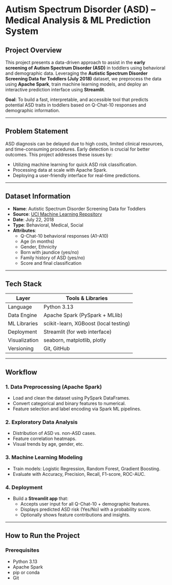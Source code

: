 # Autism Spectrum Disorder (ASD) – Medical Analysis & ML Prediction System

## Project Overview

This project presents a data-driven approach to assist in the **early screening of Autism Spectrum Disorder (ASD)** in toddlers using behavioral and demographic data. Leveraging the **Autistic Spectrum Disorder Screening Data for Toddlers (July 2018)** dataset, we preprocess the data using **Apache Spark**, train machine learning models, and deploy an interactive prediction interface using **Streamlit**.

**Goal**: To build a fast, interpretable, and accessible tool that predicts potential ASD traits in toddlers based on Q-Chat-10 responses and demographic information.

---

##  Problem Statement

ASD diagnosis can be delayed due to high costs, limited clinical resources, and time-consuming procedures. Early detection is crucial for better outcomes. This project addresses these issues by:

- Utilizing machine learning for quick ASD risk classification.
- Processing data at scale with Apache Spark.
- Deploying a user-friendly interface for real-time predictions.

---

## Dataset Information

- **Name**: Autistic Spectrum Disorder Screening Data for Toddlers
- **Source**: [UCI Machine Learning Repository](https://archive.ics.uci.edu/ml/datasets/Autism+Screening+Data+for+Toddlers)
- **Date**: July 22, 2018
- **Type**: Behavioral, Medical, Social
- **Attributes**:
  - Q-Chat-10 behavioral responses (A1–A10)
  - Age (in months)
  - Gender, Ethnicity
  - Born with jaundice (yes/no)
  - Family history of ASD (yes/no)
  - Score and final classification

---

##  Tech Stack

| Layer        | Tools & Libraries                      |
|--------------|----------------------------------------|
| Language     | Python 3.13                            |
| Data Engine  | Apache Spark (PySpark + MLlib)         |
| ML Libraries | scikit-learn, XGBoost (local testing)  |
| Deployment   | Streamlit (for web interface)          |
| Visualization| seaborn, matplotlib, plotly            |
| Versioning   | Git, GitHub                            |

---

##  Workflow

### 1. Data Preprocessing (Apache Spark)
- Load and clean the dataset using PySpark DataFrames.
- Convert categorical and binary features to numerical.
- Feature selection and label encoding via Spark ML pipelines.

### 2. Exploratory Data Analysis
- Distribution of ASD vs. non-ASD cases.
- Feature correlation heatmaps.
- Visual trends by age, gender, etc.

### 3. Machine Learning Modeling
- Train models: Logistic Regression, Random Forest, Gradient Boosting.
- Evaluate with Accuracy, Precision, Recall, F1-score, ROC-AUC.

### 4. Deployment
- Build a **Streamlit app** that:
  - Accepts user input for all Q-Chat-10 + demographic features.
  - Displays predicted ASD risk (Yes/No) with a probability score.
  - Optionally shows feature contributions and insights.

---

## How to Run the Project

###  Prerequisites
- Python 3.13
- Apache Spark
- pip or conda
- Git

